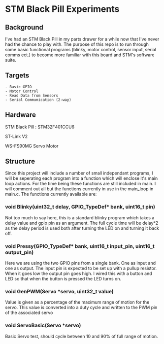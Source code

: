 # STM Black Pill Experiments

## Background

I've had an STM Black Pill in my parts drawer for a while now that I've never had the chance to play with. The purpose of this repo is to run through some basic functional programs (blinky, motor control, sensor input, serial comms ect.) to become more familiar with this board and STM's software suite.

## Targets

    - Basic GPIO 
    - Motor Control
    - Read Data from Sensors
    - Serial Communication (2-way)

## Hardware

STM Black Pill : STM32F401CCU6

ST-Link V2

WS-FS90MG Servo Motor

## Structure

Since this project will include a number of small independant programs, I will be seperating each program into a function which will enclose it's main loop actions. For the time being these functions are still included in main. I will comment out all but the functions currently in use in the main_loop in main.c. The functions currently available are:

### void Blinky(uint32_t delay, GPIO_TypeDef* bank, uint16_t pin)

Not too much to say here, this is a standard blinky program which takes a delay value and gpio pin as an argument. The full cycle time will be delay*2 as the delay period is used both after turning the LED on and turning it back off.

### void Pressy(GPIO_TypeDef* bank, uint16_t input_pin, uint16_t output_pin)

Here we are using the two GPIO pins from a single bank. One as input and one as output. The input pin is expected to be set up with a pullup resistor. When it goes low the output pin goes high. I wired this with a button and LED so that when the button is pressed the LED turns on.

### void GenPWM(Servo *servo, uint32_t value)

Value is given as a percentage of the maximum range of motion for the servo. This value is converted into a duty cycle and written to the PWM pin of the associated servo

### void ServoBasic(Servo *servo)

Basic Servo test, should cycle between 10 and 90% of full range of motion.



